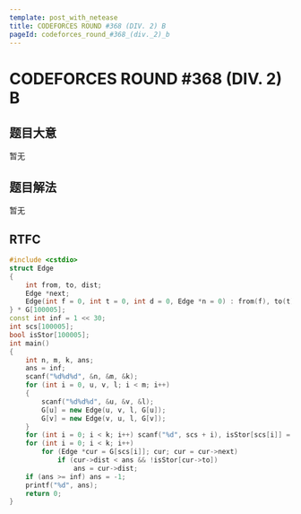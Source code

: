 ```yaml
---
template: post_with_netease
title: CODEFORCES ROUND #368 (DIV. 2) B
pageId: codeforces_round_#368_(div._2)_b
---
```


# CODEFORCES ROUND #368 (DIV. 2) B
<span id="poem"></span><script>$(function(){$.ajax('/api/poem?rnd='+Date.now()+Math.random()).done(function(data){$('#poem').text(data);});});</script>
## 题目大意
暂无

## 题目解法
暂无

## RTFC

```cpp
#include <cstdio>
struct Edge
{
    int from, to, dist;
    Edge *next;
    Edge(int f = 0, int t = 0, int d = 0, Edge *n = 0) : from(f), to(t), dist(d), next(n) {}
} * G[100005];
const int inf = 1 << 30;
int scs[100005];
bool isStor[100005];
int main()
{
    int n, m, k, ans;
    ans = inf;
    scanf("%d%d%d", &n, &m, &k);
    for (int i = 0, u, v, l; i < m; i++)
    {
        scanf("%d%d%d", &u, &v, &l);
        G[u] = new Edge(u, v, l, G[u]);
        G[v] = new Edge(v, u, l, G[v]);
    }
    for (int i = 0; i < k; i++) scanf("%d", scs + i), isStor[scs[i]] = true;
    for (int i = 0; i < k; i++)
        for (Edge *cur = G[scs[i]]; cur; cur = cur->next)
            if (cur->dist < ans && !isStor[cur->to])
                ans = cur->dist;
    if (ans >= inf) ans = -1;
    printf("%d", ans);
    return 0;
}
```
<div id="__comment"></div>
